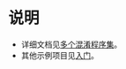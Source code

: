 # 说明

- 详细文档见[多个混淆程序集](https://www.obfuz.com/docs/beginner/multi-assemblies-to-obfuscate)。
- 其他示例项目见[入门](https://www.obfuz.com/docs/getting-started)。
